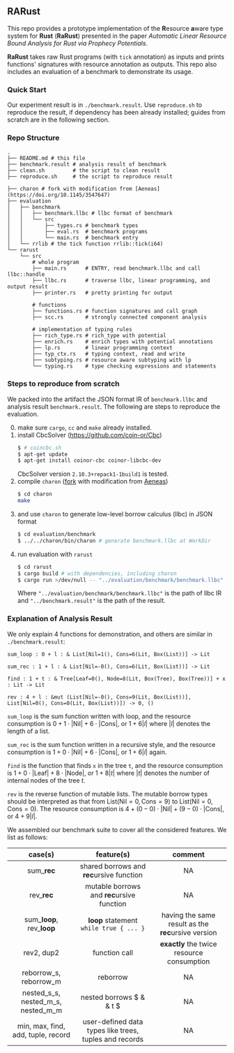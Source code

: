 ## RARust
This repo provides a prototype implementation of the **R**esource **a**ware type system for **Rust** (**RaRust**) presented in the paper *Automatic Linear Resource Bound Analysis for Rust via Prophecy Potentials*.

**RaRust** takes raw Rust programs (with `tick` annotation) as inputs and prints functions' signatures with resource annotation as outputs. This repo also includes an evaluation of a benchmark to demonstrate its usage.


### Quick Start 
Our experiment result is in `./benchmark.result`. Use `reproduce.sh` to reproduce the result, if dependency has been already installed; guides from scratch are in the following section.

### Repo Structure
```
.
├── README.md # this file
├── benchmark.result # analysis result of benchmark
├── clean.sh         # the script to clean result
├── reproduce.sh     # the script to reproduce result

├── charon # fork with modification from [Aeneas](https://doi.org/10.1145/3547647)
├── evaluation
│   ├── benchmark
│   │   ├── benchmark.llbc # llbc format of benchmark
│   │   └── src
│   │       ├── types.rs # benchmark types
│   │       ├── eval.rs  # benchmark programs
│   │       └── main.rs  # benchmark entry
│   └── rrlib # the tick function rrlib::tick(i64)
└── rarust
    └── src
        # whole program
        ├── main.rs      # ENTRY, read benchmark.llbc and call llbc::handle
        ├── llbc.rs      # traverse llbc, linear programming, and output result
        ├── printer.rs   # pretty printing for output
                
        # functions
        ├── functions.rs # function signatures and call graph
        ├── scc.rs       # strongly connected component analysis 

        # implementation of typing rules
        ├── rich_type.rs # rich_type with potential
        ├── enrich.rs    # enrich types with potential annotations
        ├── lp.rs        # linear programming context
        ├── typ_ctx.rs   # typing context, read and write
        ├── subtyping.rs # resource aware subtyping with lp
        └── typing.rs    # type checking expressions and statements
```

### Steps to reproduce from scratch
We packed into the artifact the JSON format IR of `benchmark.llbc` and analysis result `benchmark.result`. The following are steps to reproduce the evaluation.

0. make sure `cargo`, `cc` and `make` already installed.
1. install CbcSolver (https://github.com/coin-or/Cbc)
    ```sh
    $ # coincbc.sh
    $ apt-get update
    $ apt-get install coinor-cbc coinor-libcbc-dev 
    ```
    CbcSolver version `2.10.3+repack1-1build1` is tested.
2. compile `charon` ([fork](https://github.com/Mepy/charon/tree/Mepy) with modification from [Aeneas](https://doi.org/10.1145/3547647))
    ```sh
    $ cd charon 
    make
    ```
3. and use `charon` to generate low-level borrow calculus (llbc) in JSON format
    ```sh
    $ cd evaluation/benchmark 
    $ ../../charon/bin/charon # generate benchmark.llbc at WorkDir
    ```
4. run evaluation with `rarust`
    ```sh
    $ cd rarust 
    $ cargo build # with dependencies, including charon
    $ cargo run >/dev/null -- "../evaluation/benchmark/benchmark.llbc" "../benchmark.result"
    ```
    Where `"../evaluation/benchmark/benchmark.llbc"` is the path of llbc IR and `"../benchmark.result"` is the path of the result.

### Explanation of Analysis Result

We only explain 4 functions for demonstration, and others are similar in `./benchmark.result`:
```
sum_loop : 0 + l : & List[Nil=1(), Cons=6(Lit, Box(List))] -> Lit

sum_rec : 1 + l : & List[Nil=-0(), Cons=6(Lit, Box(List))] -> Lit

find : 1 + t : & Tree[Leaf=0(), Node=8(Lit, Box(Tree), Box(Tree))] + x : Lit -> Lit

rev : 4 + l : &mut (List[Nil=-0(), Cons=9(Lit, Box(List))], List[Nil=0(), Cons=0(Lit, Box(List))]) -> 0, ()
```

`sum_loop` is the sum function written with loop, and the resource consumption is $0+1\cdot|\text{Nil}| + 6\cdot|\text{Cons}|$, or $1+6 |l|$ where $|l|$ denotes the length of a list.

`sum_rec` is the sum function written in a recursive style, and the resource consumption is $1+0\cdot|\text{Nil}| + 6\cdot|\text{Cons}|$, or $1+6|l|$ again.

`find` is the function that finds `x` in the tree `t`, and the resource consumption is $1+0\cdot|\text{Leaf}| + 8\cdot|\text{Node}|$, or $1+8 |t|$ where $|t|$ denotes the number of internal nodes of the tree $t$.

`rev` is the reverse function of mutable lists. The mutable borrow types should be interpreted as that from $\text{List}(\text{Nil}=0, \text{Cons}=9)$ to $\text{List}(\text{Nil}=0, \text{Cons}=0)$. The resource consumption is $4+(0-0)\cdot|\text{Nil}| + (9-0)\cdot|\text{Cons}|$, or $4+9|l|$.

We assembled our benchmark suite to cover all the considered features. We list as follows:

| case(s) | feature(s) | comment |
| :---: | :---: | :---: |
| sum_**rec** | shared borrows and **rec**ursive function | NA |
| rev_**rec** | mutable borrows and **rec**ursive function | NA |
| sum_**loop**, rev_**loop** | **loop** statement `while true { ... }` | having the same result as the **rec**ursive version |
| rev2, dup2 | function call | **exactly** the twice resource consumption |
| reborrow_s, reborrow_m | reborrow | NA |
| nested_s_s, nested_m_s, nested_m_m | nested borrows $ \& \& t $ | NA |
| min, max, find, add, tuple, record | user-defined data types like trees, tuples and records | NA |